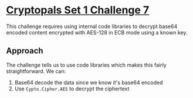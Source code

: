 # [Cryptopals Set 1 Challenge 7](https://cryptopals.com/sets/1/challenges/7)
This challenge requires using internal code libraries to decrypt base64 encoded content encrypted with AES-128 in ECB mode using a known key.

## Approach
The challenge tells us to use code libraries which makes this fairly straightforward. We can:
1. Base64 decode the data since we know it's base64 encoded
2. Use `Cypto.Cipher.AES` to decrypt the ciphertext
